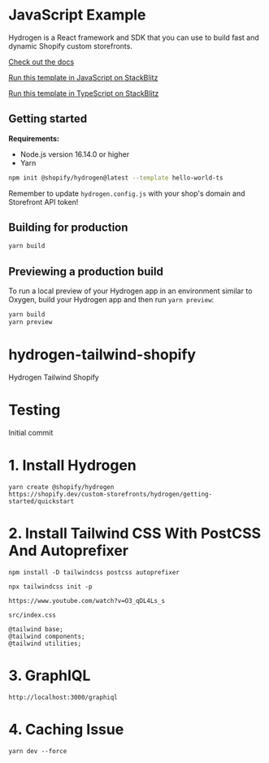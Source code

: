 # JavaScript Example

Hydrogen is a React framework and SDK that you can use to build fast and dynamic Shopify custom storefronts.

[Check out the docs](https://shopify.dev/custom-storefronts/hydrogen)

[Run this template in JavaScript on StackBlitz](https://stackblitz.com/github/Shopify/hydrogen/tree/dist/templates/hello-world-js?file=package.json)

[Run this template in TypeScript on StackBlitz](https://stackblitz.com/github/Shopify/hydrogen/tree/dist/templates/hello-world-js?file=package.json)

## Getting started

**Requirements:**

-   Node.js version 16.14.0 or higher
-   Yarn

```bash
npm init @shopify/hydrogen@latest --template hello-world-ts
```

Remember to update `hydrogen.config.js` with your shop's domain and Storefront API token!

## Building for production

```bash
yarn build
```

## Previewing a production build

To run a local preview of your Hydrogen app in an environment similar to Oxygen, build your Hydrogen app and then run `yarn preview`:

```bash
yarn build
yarn preview
```

# hydrogen-tailwind-shopify

Hydrogen Tailwind Shopify

# Testing

Initial commit

# 1. Install Hydrogen

```
yarn create @shopify/hydrogen
https://shopify.dev/custom-storefronts/hydrogen/getting-started/quickstart
```

# 2. Install Tailwind CSS With PostCSS And Autoprefixer

```
npm install -D tailwindcss postcss autoprefixer

npx tailwindcss init -p

https://www.youtube.com/watch?v=O3_qDL4Ls_s

src/index.css

@tailwind base;
@tailwind components;
@tailwind utilities;

```

# 3. GraphIQL

```
http://localhost:3000/graphiql
```

# 4. Caching Issue

```
yarn dev --force
```
